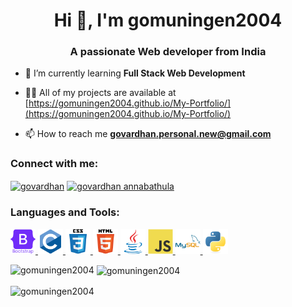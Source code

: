 <h1 align="center">Hi 👋, I'm gomuningen2004</h1>
<h3 align="center">A passionate Web developer from India</h3>

- 🌱 I’m currently learning **Full Stack Web Development**

- 👨‍💻 All of my projects are available at [https://gomuningen2004.github.io/My-Portfolio/](https://gomuningen2004.github.io/My-Portfolio/)

- 📫 How to reach me **govardhan.personal.new@gmail.com**

<h3 align="left">Connect with me:</h3>
<p align="left">
<a href="https://twitter.com/govardhan" target="blank"><img align="center" src="https://raw.githubusercontent.com/rahuldkjain/github-profile-readme-generator/master/src/images/icons/Social/twitter.svg" alt="govardhan" height="30" width="40" /></a>
<a href="https://linkedin.com/in/govardhan annabathula" target="blank"><img align="center" src="https://raw.githubusercontent.com/rahuldkjain/github-profile-readme-generator/master/src/images/icons/Social/linked-in-alt.svg" alt="govardhan annabathula" height="30" width="40" /></a>
</p>

<h3 align="left">Languages and Tools:</h3>
<p align="left"> <a href="https://getbootstrap.com" target="_blank" rel="noreferrer"> <img src="https://raw.githubusercontent.com/devicons/devicon/master/icons/bootstrap/bootstrap-plain-wordmark.svg" alt="bootstrap" width="40" height="40"/> </a> <a href="https://www.cprogramming.com/" target="_blank" rel="noreferrer"> <img src="https://raw.githubusercontent.com/devicons/devicon/master/icons/c/c-original.svg" alt="c" width="40" height="40"/> </a> <a href="https://www.w3schools.com/css/" target="_blank" rel="noreferrer"> <img src="https://raw.githubusercontent.com/devicons/devicon/master/icons/css3/css3-original-wordmark.svg" alt="css3" width="40" height="40"/> </a> <a href="https://www.w3.org/html/" target="_blank" rel="noreferrer"> <img src="https://raw.githubusercontent.com/devicons/devicon/master/icons/html5/html5-original-wordmark.svg" alt="html5" width="40" height="40"/> </a> <a href="https://www.java.com" target="_blank" rel="noreferrer"> <img src="https://raw.githubusercontent.com/devicons/devicon/master/icons/java/java-original.svg" alt="java" width="40" height="40"/> </a> <a href="https://developer.mozilla.org/en-US/docs/Web/JavaScript" target="_blank" rel="noreferrer"> <img src="https://raw.githubusercontent.com/devicons/devicon/master/icons/javascript/javascript-original.svg" alt="javascript" width="40" height="40"/> </a> <a href="https://www.mysql.com/" target="_blank" rel="noreferrer"> <img src="https://raw.githubusercontent.com/devicons/devicon/master/icons/mysql/mysql-original-wordmark.svg" alt="mysql" width="40" height="40"/> </a> <a href="https://www.python.org" target="_blank" rel="noreferrer"> <img src="https://raw.githubusercontent.com/devicons/devicon/master/icons/python/python-original.svg" alt="python" width="40" height="40"/> </a> </p>

<p><img align="left" src="https://github-readme-stats.vercel.app/api/top-langs?username=gomuningen2004&show_icons=true&locale=en&layout=compact" alt="gomuningen2004" /></p>

<p>&nbsp;<img align="center" src="https://github-readme-stats.vercel.app/api?username=gomuningen2004&show_icons=true&locale=en" alt="gomuningen2004" /></p>

<p><img align="center" src="https://github-readme-streak-stats.herokuapp.com/?user=gomuningen2004&" alt="gomuningen2004" /></p>
